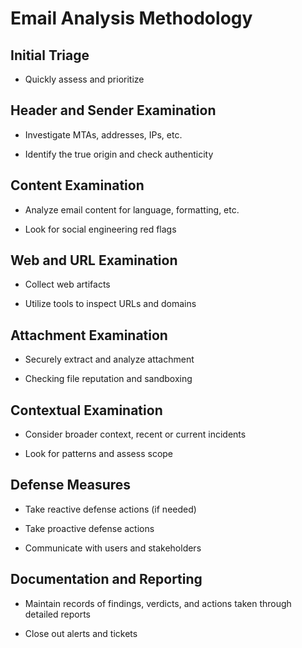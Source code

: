 <h1>Email Analysis Methodology</h1>

<h2>Initial Triage</h2>

- Quickly assess and prioritize</b>

<h2>Header and Sender Examination</h2>

- Investigate MTAs, addresses, IPs, etc.</b>

- Identify the true origin and check authenticity</b>

<h2>Content Examination</h2>

- Analyze email content for language, formatting, etc.</b>

- Look for social engineering red flags</b>

<h2>Web and URL Examination</h2>

 - Collect web artifacts</b>
 
 - Utilize tools to inspect URLs and domains</b>

<h2>Attachment Examination</h2>

- Securely extract and analyze attachment</b>

- Checking file reputation and sandboxing</b>

<h2>Contextual Examination</h2>

 - Consider broader context, recent or current incidents</b>
 
 - Look for patterns and assess scope</b>

<h2>Defense Measures</h2>

 - Take reactive defense actions (if needed)</b>
 
 - Take proactive defense actions</b>

 - Communicate with users and stakeholders</b>

 <h2>Documentation and Reporting</h2>

 - Maintain records of findings, verdicts, and actions taken through detailed reports</b>

 - Close out alerts and tickets</b>
